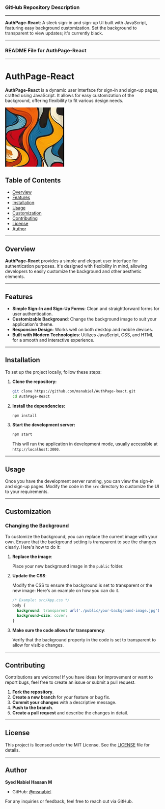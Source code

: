 ### GitHub Repository Description

---

**AuthPage-React**: A sleek sign-in and sign-up UI built with JavaScript, featuring easy background customization. Set the background to transparent to view updates; it's currently black.

---

### README File for **AuthPage-React**

---

# AuthPage-React

**AuthPage-React** is a dynamic user interface for sign-in and sign-up pages, crafted using JavaScript. It allows for easy customization of the background, offering flexibility to fit various design needs.

![AuthPage-React](./public/SocialIcon.jpg)

## Table of Contents

- [Overview](#overview)
- [Features](#features)
- [Installation](#installation)
- [Usage](#usage)
- [Customization](#customization)
- [Contributing](#contributing)
- [License](#license)
- [Author](#author)

---

## Overview

**AuthPage-React** provides a simple and elegant user interface for authentication purposes. It's designed with flexibility in mind, allowing developers to easily customize the background and other aesthetic elements.

---

## Features

- **Simple Sign-In and Sign-Up Forms**: Clean and straightforward forms for user authentication.
- **Customizable Background**: Change the background image to suit your application's theme.
- **Responsive Design**: Works well on both desktop and mobile devices.
- **Built with Modern Technologies**: Utilizes JavaScript, CSS, and HTML for a smooth and interactive experience.

---

## Installation

To set up the project locally, follow these steps:

1. **Clone the repository:**

   ```bash
   git clone https://github.com/msnabiel/AuthPage-React.git
   cd AuthPage-React
   ```

2. **Install the dependencies:**

   ```bash
   npm install
   ```

3. **Start the development server:**

   ```bash
   npm start
   ```

   This will run the application in development mode, usually accessible at `http://localhost:3000`.

---

## Usage

Once you have the development server running, you can view the sign-in and sign-up pages. Modify the code in the `src` directory to customize the UI to your requirements.


---

## Customization

### Changing the Background

To customize the background, you can replace the current image with your own. Ensure that the background setting is transparent to see the changes clearly. Here's how to do it:

1. **Replace the image**:

   Place your new background image in the `public` folder.

2. **Update the CSS**:

   Modify the CSS to ensure the background is set to transparent or the new image:
   Here's an example on how you can do it.

   ```css
   /* Example: src/App.css */
   body {
     background: transparent url('./public/your-background-image.jpg') no-repeat center center fixed;
     background-size: cover;
   }
   ```

4. **Make sure the code allows for transparency**:

   Verify that the background property in the code is set to transparent to allow for visible changes.

---

## Contributing

Contributions are welcome! If you have ideas for improvement or want to report bugs, feel free to create an issue or submit a pull request.

1. **Fork the repository**.
2. **Create a new branch** for your feature or bug fix.
3. **Commit your changes** with a descriptive message.
4. **Push to the branch**.
5. **Create a pull request** and describe the changes in detail.

---

## License

This project is licensed under the MIT License. See the [LICENSE](LICENSE) file for details.

---

## Author

**Syed Nabiel Hasaan M**

- GitHub: [@msnabiel](https://github.com/msnabiel)

For any inquiries or feedback, feel free to reach out via GitHub.
